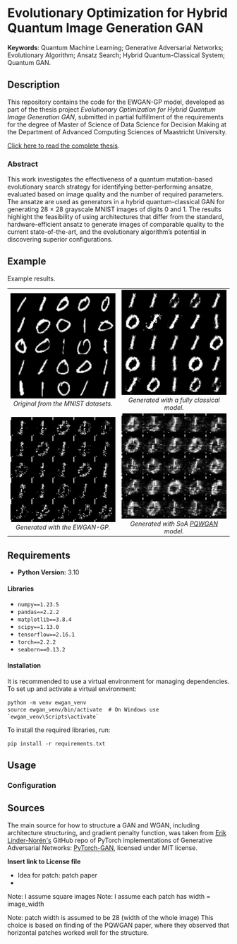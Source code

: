 # Evolutionary Optimization for Hybrid Quantum Image Generation GAN

**Keywords**: Quantum Machine Learning; Generative Adversarial Networks; Evolutionary Algorithm; Ansatz Search; 
Hybrid Quantum-Classical System; Quantum GAN.

## Description
This repository contains the code for the EWGAN-GP model, developed as part of the thesis project _Evolutionary Optimization for Hybrid Quantum Image Generation
GAN_, submitted in partial fulfillment of the requirements for the degree of Master of Science of Data Science for
Decision Making at the Department of Advanced Computing Sciences of Maastricht University.

<a href="https://biancamass.github.io/MasterThesis/massaccibianca_master_thesis.pdf" target="_blank"> Click here to read the complete thesis</a>.


### Abstract
This work investigates the effectiveness of a quantum mutation-based evolutionary search  strategy for identifying
better-performing ansatze, evaluated based on image quality and the number of required parameters.
The ansatze are used as generators in a hybrid quantum-classical GAN for generating 28 × 28 grayscale MNIST images of 
digits 0 and 1. The results highlight the feasibility of using architectures that differ from the standard, 
hardware-efficient ansatz to generate images of comparable quality to the current state-of-the-art, and the 
evolutionary algorithm’s potential in discovering superior configurations.

## Example 

Example results. 

<table>
  <tr>
    <td style="text-align:center;">
      <img src="images/REAL_FID.png" width="300"><br>
      <em> Original from the MNIST datasets.</em>
    </td>
    <td style="text-align:center;">
      <img src="images/Classic_FID.png" width="300"><br>
      <em> Generated with a fully classical model.</em>
    </td>
  </tr>
  <tr>
    <td style="text-align:center;">
      <img src="images/F_04_L3_FID.png" width="300"><br>
      <em>Generated with the EWGAN-GP.</em>
    </td>
    <td style="text-align:center;">
      <img src="images/PQWGAN_FID.png" width="300"><br>
      <em>Generated with SoA <a href="https://www.researchgate.net/publication/366528143_Hybrid_Quantum-Classical_Generative_Adversarial_Network_for_High_Resolution_Image_Generation">PQWGAN</a> model.</em>
    </td>
  </tr>
</table>


## Requirements

- **Python Version:** 3.10

#### Libraries
- `numpy==1.23.5`
- `pandas==2.2.2`
- `matplotlib==3.8.4`
- `scipy==1.13.0`
- `tensorflow==2.16.1`
- `torch==2.2.2`
- `seaborn==0.13.2`

#### Installation

It is recommended to use a virtual environment for managing dependencies. To set up and activate a virtual environment:
```
python -m venv ewgan_venv
source ewgan_venv/bin/activate  # On Windows use `ewgan_venv\Scripts\activate`
```

To install the required libraries, run:
```
pip install -r requirements.txt
```

## Usage

### Configuration


## Sources

The main source for how to structure a GAN and WGAN, including architecture structuring, and 
gradient penalty function, was taken from [Erik Linder-Norén's](https://github.com/eriklindernoren) GitHub repo of
PyTorch implementations of Generative Adversarial Networks: [PyTorch-GAN](https://github.com/eriklindernoren/PyTorch-GAN), licensed under MIT license. 

**Insert link to License file**

- Idea for patch: patch paper
- 


Note: I assume square images
Note: I assume each patch has width = image_width

Note: patch width is assumed  to be 28 (width of the whole image)
This choice is based on finding of the PQWGAN paper, where they observed that
horizontal patches worked well for the structure.


